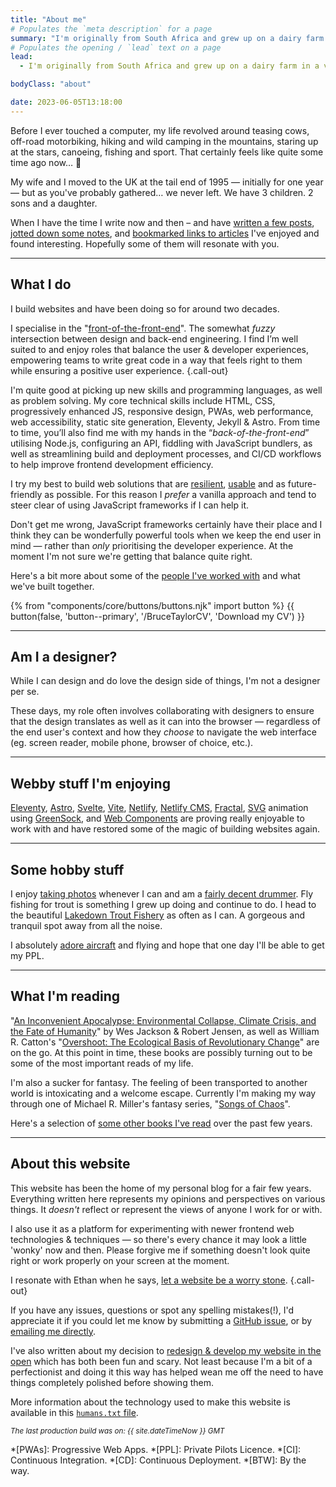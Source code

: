 ```yaml
---
title: "About me"
# Populates the `meta description` for a page
summary: "I'm originally from South Africa and grew up on a dairy farm in a very beautiful part of the country. I'm now a Frontend Developer / UI Engineer living in West Sussex, England with my family."
# Populates the opening / `lead` text on a page
lead:
  - I'm originally from South Africa and grew up on a dairy farm in a very <a href="https://youtu.be/bGQbM3QfA5w">beautiful part of the country</a>. I'm now a Frontend Developer / UI Engineer living in West Sussex, England with my family.

bodyClass: "about"

date: 2023-06-05T13:18:00
---
```


Before I ever touched a computer, my life revolved around teasing cows, off-road motorbiking, hiking and wild camping in the mountains, staring up at the stars, canoeing, fishing and sport. That certainly feels like quite some time ago now&hellip; 🤔

My wife and I moved to the UK at the tail end of 1995 &mdash; initially for one year &mdash; but as you've probably gathered&hellip; we never left. We have 3 children. 2 sons and a daughter.

When I have the time I write now and then &ndash; and have [written a few posts](/writing), [jotted down some notes](/notes), and [bookmarked links to articles](/bookmarks) I've enjoyed and found interesting. Hopefully some of them will resonate with you.

---

## What I do

I build websites and have been doing so for around two decades.

I specialise in the "[front-of-the-front-end](https://bradfrost.com/blog/post/front-of-the-front-end-and-back-of-the-front-end-web-development/)". The somewhat *fuzzy* intersection between design and back-end engineering. I find I’m well suited to and enjoy roles that balance the user & developer experiences, empowering teams to write great code in a way that feels right to them while ensuring a positive user experience. {.call-out}

I'm quite good at picking up new skills and programming languages, as well as problem solving. My core technical skills include HTML, CSS, progressively enhanced JS, responsive design, PWAs, web performance, web accessibility, static site generation, Eleventy, Jekyll & Astro. From time to time, you’ll also find me with my hands in the “*back-of-the-front-end*” utilising  Node.js, configuring an API, fiddling with JavaScript bundlers, as well as streamlining build and deployment processes, and CI/CD workflows to help improve frontend development efficiency.

I try my best to build web solutions that are [resilient](https://resilientwebdesign.com/), [usable](https://trentwalton.com/2014/03/10/device-agnostic/) and as future-friendly as possible. For this reason I *prefer* a vanilla approach and tend to steer clear of using JavaScript frameworks if I can help it.

Don't get me wrong, JavaScript frameworks certainly have their place and I think they can be wonderfully powerful tools when we keep the end user in mind &mdash; rather than *only* prioritising the developer experience. At the moment I'm not sure we're getting that balance quite right.

Here's a bit more about some of the [people I've worked with](/work) and what we've built together.

{% from "components/core/buttons/buttons.njk" import button %}
{{ button(false, 'button--primary', '/BruceTaylorCV', 'Download my CV') }}

---

## Am I a designer?

While I can design and do love the design side of things, I'm not a designer per se.

These days, my role often involves collaborating with designers to ensure that the design translates as well as it can into the browser &mdash; regardless of the end user's context and how they *choose* to navigate the web interface (eg. screen reader, mobile phone, browser of choice, etc.).

---

## Webby stuff I'm enjoying

[Eleventy](https://www.11ty.io/), [Astro](https://astro.build/), [Svelte](https://svelte.dev/), [Vite](https://vitejs.dev/), [Netlify](https://www.netlify.com/), [Netlify CMS](https://www.netlifycms.org/), [Fractal](https://fractal.build/), [SVG](https://developer.mozilla.org/en-US/docs/Web/SVG) animation using [GreenSock](https://greensock.com/), and [Web Components](https://developer.mozilla.org/en-US/docs/Web/Web_Components) are proving really enjoyable to work with and have restored some of the magic of building websites again.

---

## Some hobby stuff

I enjoy [taking photos](/photos) whenever I can and am a [fairly decent drummer](/photos/2022-03-29/photo_202203292358). Fly fishing for trout is something I grew up doing and continue to do. I head to the beautiful [Lakedown Trout Fishery](https://www.lakedowntroutfishery.com/) as often as I can. A gorgeous and tranquil spot away from all the noise.

I absolutely [adore aircraft](/photos/2022-03-30/photo_202203301354) and flying and hope that one day I'll be able to get my PPL.

---

## What I'm reading

"[An Inconvenient Apocalypse: Environmental Collapse, Climate Crisis, and the Fate of Humanity](https://robertwjensen.org/books/an-inconvenient-apocalypse/)" by Wes Jackson & Robert Jensen, as well as William R. Catton's "[Overshoot: The Ecological Basis of Revolutionary Change](https://www.goodreads.com/en/book/show/319810.Overshoot)" are on the go. At this point in time, these books are possibly turning out to be some of the most important reads of my life.

I'm also a sucker for fantasy. The feeling of been transported to another world is intoxicating and a welcome escape. Currently I'm making my way through one of Michael R. Miller's fantasy series, "[Songs of Chaos](https://www.goodreads.com/series/300106-songs-of-chaos)".

Here's a selection of [some other books I've read](/reading#have-read) over the past few years.

---

## About this website

This website has been the home of my personal blog for a fair few years. Everything written here represents my opinions and perspectives on various things. It *doesn't* reflect or represent the views of anyone I work for or with.

I also use it as a platform for experimenting with newer frontend web technologies & techniques &mdash; so there's every chance it may look a little 'wonky' now and then. Please forgive me if something doesn't look quite right or work properly on your screen at the moment.

I resonate with Ethan when he says, [let a website be a worry stone](https://ethanmarcotte.com/wrote/let-a-website-be-a-worry-stone/). {.call-out}

If you have any issues, questions or spot any spelling mistakes(!), I'd appreciate it if you could let me know by submitting a [GitHub issue](https://github.com/brootaylor/brootaylor-v2/issues), or by [emailing me directly](/contact).

I've also written about my decision to [redesign & develop my website in the open](/writing/2022-02-22/redesigning-in-the-open) which has both been fun and scary. Not least because I'm a bit of a perfectionist and doing it this way has helped wean me off the need to have things completely polished before showing them.

More information about the technology used to make this website is available in this [<code>humans.txt</code> file](https://brootaylor.com/humans.txt).

<small><em>The last production build was on: {{ site.dateTimeNow }} GMT</em></small>

*[PWAs]: Progressive Web Apps.
*[PPL]: Private Pilots Licence.
*[CI]: Continuous Integration.
*[CD]: Continuous Deployment.
*[BTW]: By the way.

